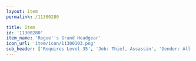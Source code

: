 ```yaml
---
layout: item
permalink: /11300280

title: Item
id: '11300280'
item_name: 'Rogue''s Grand Headgear'
icon_url: 'item/icon/11300103.png'
sub_header: ['Requires Level 35', 'Job: Thief, Assassin', 'Gender: All']
---
```

